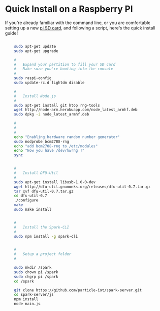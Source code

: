 
Quick Install on a Raspberry PI
=======================================

If you're already familiar with the command line, or you are comfortable setting up a new [pi SD card](http://elinux.org/RPi_Easy_SD_Card_Setup), and following a script, here's the quick install guide!


```sh

	sudo apt-get update
	sudo apt-get upgrade

	#
	#	Expand your partition to fill your SD card
	#	Make sure you're booting into the console
	#
	sudo raspi-config
	sudo update-rc.d lightdm disable

	#
	#	Install Node.js
	#
	sudo apt-get install git htop rng-tools
	wget http://node-arm.herokuapp.com/node_latest_armhf.deb
	sudo dpkg -i node_latest_armhf.deb

	#
	#
	#
	echo "Enabling hardware random number generator"
	sudo modprobe bcm2708-rng
	echo "add bcm2708-rng to /etc/modules"
	echo "Now you have /dev/hwrng !"
	sync


	#
	#	Install DFU-Util
	#
	sudo apt-get install libusb-1.0-0-dev
	wget http://dfu-util.gnumonks.org/releases/dfu-util-0.7.tar.gz
	tar xvf dfu-util-0.7.tar.gz
	cd dfu-util-0.7
	./configure
	make
	sudo make install


	#
	#	Install the Spark-CLI
	#
	sudo npm install -g spark-cli


	#
	#	Setup a project folder
	#

	sudo mkdir /spark
	sudo chown pi /spark
	sudo chgrp pi /spark
	cd /spark

	git clone https://github.com/particle-iot/spark-server.git
	cd spark-server/js
	npm install
	node main.js
```
